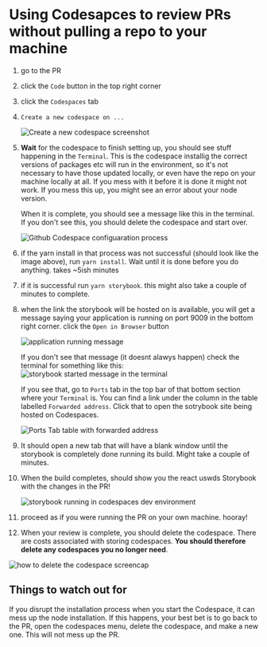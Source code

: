 # Using Codesapces to review PRs without pulling a repo to your machine

1. go to the PR
2. click the `Code` button in the top right corner
3. click the `Codespaces` tab
4. `Create a new codespace on ...`

   ![Create a new codespace screenshot](https://github.com/trussworks/react-uswds/assets/59394696/9ebfff8a-353c-4064-bf70-8712bbfbbeda)

5. **Wait** for the codespace to finish setting up, you should see stuff happening in the `Terminal`. This is the codespace installig the correct versions of packages etc will run in the environment, so it's not necessary to have those updated locally, or even have the repo on your machine locally at all. If you mess with it before it is done it might not work. If you mess this up, you might see an error about your node version.

   When it is complete, you should see a message like this in the terminal. If you don't see this, you should delete the codespace and start over.

   ![Github Codespace configuaration process](https://github.com/trussworks/react-uswds/assets/59394696/bdf6cd8d-22e2-4e6b-b778-65c83c51556a)

6. if the yarn install in that process was not successful (should look like the image above), run `yarn install`. Wait until it is done before you do anything. takes ~5ish minutes
7. if it is successful run `yarn storybook`. this might also take a couple of minutes to complete.
8. when the link the storybook will be hosted on is available, you will get a message saying your application is running on port 9009 in the bottom right corner. click the `Open in Browser` button

   ![application running message](https://github.com/trussworks/react-uswds/assets/59394696/9d6ac91d-5ea2-4bbc-a64d-685076444354)

   If you don't see that message (it doesnt alawys happen) check the terminal for something like this:
   ![storybook started message in the terminal](https://user-images.githubusercontent.com/13249580/272653168-b9d66c78-3659-4c18-a7b4-c6d493354135.png)

   If you see that, go to `Ports` tab in the top bar of that bottom section where your `Terminal` is. You can find a link under the column in the table labelled `Forwarded address`. Click that to open the sotrybook site being hosted on Codespaces.

   ![Ports Tab table with forwarded address](https://github.com/trussworks/react-uswds/assets/59394696/a3075661-a1c2-476a-aeb9-974e6f9e036f)

9. It should open a new tab that will have a blank window until the storybook is completely done running its build. Might take a couple of minutes.
10. When the build completes, should show you the react uswds Storybook with the changes in the PR!

    ![storybook running in codespaces dev environment](https://github.com/trussworks/react-uswds/assets/59394696/cdfc67de-711f-43c2-928a-284158744f1f)

11. proceed as if you were running the PR on your own machine. hooray!
12. When your review is complete, you should delete the codespace. There are costs associated with storing codespaces. **You should therefore delete any codespaces you no longer need**.

![how to delete the codespace screencap](https://github.com/trussworks/react-uswds/assets/59394696/45c1ea01-28f3-4b77-a6da-b6af81546bbc)

## Things to watch out for

If you disrupt the installation process when you start the Codespace, it can mess up the node installation. If this happens, your best bet is to go back to the PR, open the codespaces menu, delete the codespace, and make a new one. This will not mess up the PR.
